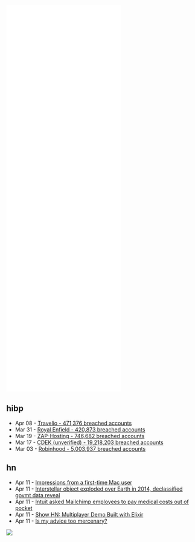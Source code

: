 ![Metrics](https://raw.githubusercontent.com/phixion/phixion/master/metrics.svg)

## hibp

<!--
for https://github.com/phixion/phixion/blob/main/.github/workflows/feeds.yml
-->
<!--START_SECTION:haveibeenpwnd-->
- Apr 08 - [Travelio - 471,376 breached accounts](https://haveibeenpwned.com/PwnedWebsites#Travelio)
- Mar 31 - [Royal Enfield - 420,873 breached accounts](https://haveibeenpwned.com/PwnedWebsites#RoyalEnfield)
- Mar 19 - [ZAP-Hosting - 746,682 breached accounts](https://haveibeenpwned.com/PwnedWebsites#ZAPHosting)
- Mar 17 - [CDEK (unverified) - 19,218,203 breached accounts](https://haveibeenpwned.com/PwnedWebsites#CDEK)
- Mar 03 - [Robinhood - 5,003,937 breached accounts](https://haveibeenpwned.com/PwnedWebsites#Robinhood)
<!--END_SECTION:haveibeenpwnd-->

## hn

<!--
for https://github.com/phixion/phixion/blob/main/.github/workflows/feeds.yml
-->
<!--START_SECTION:hn-->
- Apr 11 - [Impressions from a first-time Mac user](https://loganmarchione.com/2022/04/impressions-from-a-first-time-mac-user/)
- Apr 11 - [Interstellar object exploded over Earth in 2014, declassified govmt data reveal](https://www.livescience.com/first-interstellar-object-detected)
- Apr 11 - [Intuit asked Mailchimp employees to pay medical costs out of pocket](https://twitter.com/dvsch/status/1458813237651247109)
- Apr 11 - [Show HN: Multiplayer Demo Built with Elixir](https://multiplayer.dev)
- Apr 11 - [Is my advice too mercenary?](https://jacobian.org/2022/apr/11/mercenary/)
<!--END_SECTION:hn-->

<!--
for https://yhype.me
-->
![](https://hit.yhype.me/github/profile?user_id=13013670)
